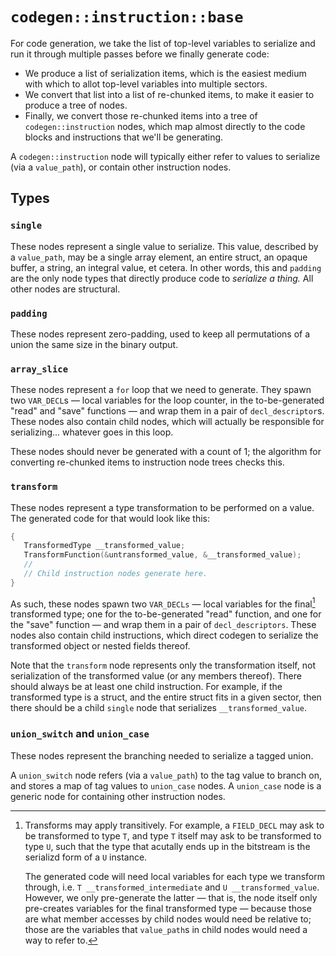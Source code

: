 
# `codegen::instruction::base`

For code generation, we take the list of top-level variables to serialize and run it through multiple passes before we finally generate code:

* We produce a list of serialization items, which is the easiest medium with which to allot top-level variables into multiple sectors.
* We convert that list into a list of re-chunked items, to make it easier to produce a tree of nodes.
* Finally, we convert those re-chunked items into a tree of `codegen::instruction` nodes, which map almost directly to the code blocks and instructions that we'll be generating.

A `codegen::instruction` node will typically either refer to values to serialize (via a `value_path`), or contain other instruction nodes.

## Types

### `single`

These nodes represent a single value to serialize. This value, described by a `value_path`, may be a single array element, an entire struct, an opaque buffer, a string, an integral value, et cetera. In other words, this and `padding` are the only node types that directly produce code to *serialize a thing.* All other nodes are structural.

### `padding`

These nodes represent zero-padding, used to keep all permutations of a union the same size in the binary output.

### `array_slice`

These nodes represent a `for` loop that we need to generate. They spawn two `VAR_DECL`s &mdash; local variables for the loop counter, in the to-be-generated "read" and "save" functions &mdash; and wrap them in a pair of `decl_descriptor`s. These nodes also contain child nodes, which will actually be responsible for serializing... whatever goes in this loop.

These nodes should never be generated with a count of 1; the algorithm for converting re-chunked items to instruction node trees checks this.

### `transform`

These nodes represent a type transformation to be performed on a value. The generated code for that would look like this:

```c
{
   TransformedType __transformed_value;
   TransformFunction(&untransformed_value, &__transformed_value);
   //
   // Child instruction nodes generate here.
}
```

As such, these nodes spawn two `VAR_DECLs` &mdash; local variables for the final[^transitive-transforms] transformed type; one for the to-be-generated "read" function, and one for the "save" function &mdash; and wrap them in a pair of `decl_descriptors`. These nodes also contain child instructions, which direct codegen to serialize the transformed object or nested fields thereof.

[^transitive-transforms]:

    Transforms may apply transitively. For example, a `FIELD_DECL` may ask to be transformed to type `T`, and type `T` itself may ask to be transformed to type `U`, such that the type that acutally ends up in the bitstream is the serializd form of a `U` instance.
    
    The generated code will need local variables for each type we transform through, i.e. `T __transformed_intermediate` and `U __transformed_value`. However, we only pre-generate the latter &mdash; that is, the node itself only pre-creates variables for the final transformed type &mdash; because those are what member accesses by child nodes would need be relative to; those are the variables that `value_path`s in child nodes would need a way to refer to.

Note that the `transform` node represents only the transformation itself, not serialization of the transformed value (or any members thereof). There should always be at least one child instruction. For example, if the transformed type is a struct, and the entire struct fits in a given sector, then there should be a child `single` node that serializes `__transformed_value`.

### `union_switch` and `union_case`

These nodes represent the branching needed to serialize a tagged union.

A `union_switch` node refers (via a `value_path`) to the tag value to branch on, and stores a map of tag values to `union_case` nodes. A `union_case` node is a generic node for containing other instruction nodes.